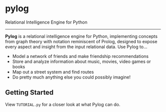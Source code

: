 pylog
=====

Relational Intelligence Engine for Python

---

**Pylog** is a relational intelligence engine for Python, implementing concepts
from graph theory with notation reminiscent of Prolog, designed to expose every
aspect and insight from the input relational data. Use Pylog to...

* Model a network of friends and make friendship recommendations
* Store and analyze information about music, movies, video games or books
* Map out a street system and find routes
* Do pretty much anything else you could possibly imagine!


Getting Started
---------------

View `TUTORIAL.py` for a closer look at what Pylog can do.
